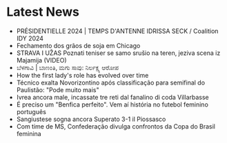 # Latest News
-  PRÉSIDENTIELLE 2024 | TEMPS D'ANTENNE IDRISSA SECK / Coalition IDY 2024
-  Fechamento dos grãos de soja em Chicago
-  STRAVA I UŽAS Poznati teniser se samo srušio na teren, jeziva scena iz Majamija (VIDEO)
-  ಬೆಳಗಾವಿ | ಬಾಣಂತಿ, ಮಗು ಸಾವು: ನಿರ್ಲಕ್ಷ್ಯ ಆರೋಪ
-  How the first lady's role has evolved over time
-  Técnico exalta Novorizontino após classificação para semifinal do Paulistão: "Pode muito mais"
-  Ivrea ancora male, incassate tre reti dal fanalino di coda Villarbasse
-  É preciso um "Benfica perfeito". Vem aí história no futebol feminino português
-  Sangiustese sogna ancora Superato 3-1 il Piossasco
-  Com time de MS, Confederação divulga confrontos da Copa do Brasil feminina
